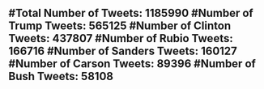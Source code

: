 #Total Number of Tweets: 1185990 
#Number of Trump Tweets: 565125
#Number of Clinton Tweets: 437807
#Number of Rubio Tweets: 166716
#Number of Sanders Tweets: 160127
#Number of Carson Tweets: 89396
#Number of Bush Tweets: 58108
---
